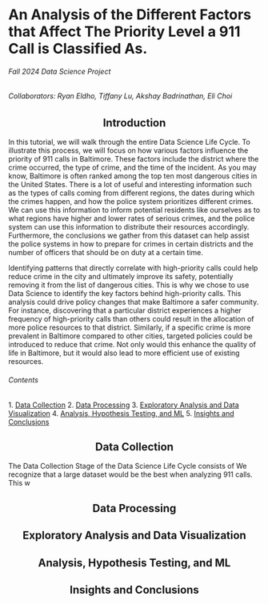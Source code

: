 # **An Analysis of the Different Factors that Affect The Priority Level a 911 Call is Classified As.**

###### Fall 2024 Data Science Project
###### Collaborators: Ryan Eldho, Tiffany Lu, Akshay Badrinathan, Eli Choi

<h2 style="text-align:center;">Introduction</h2>

In this tutorial, we will walk through the entire Data Science Life Cycle. To illustrate this process, we will focus on how various factors influence the priority of 911 calls in Baltimore. These factors include the district where the crime occurred, the type of crime, and the time of the incident. As you may know, Baltimore is often ranked among the top ten most dangerous cities in the United States. There is a lot of useful and interesting information such as the types of calls coming from different regions, the dates during which the crimes happen, and how the police system prioritizes different crimes. We can use this information to inform potential residents like ourselves as to what regions have higher and lower rates of serious crimes, and the police system can use this information to distribute their resources accordingly. Furthermore, the conclusions we gather from this dataset can help assist the police systems in how to prepare for crimes in certain districts and the number of officers that should be on duty at a certain time.

Identifying patterns that directly correlate with high-priority calls could help reduce crime in the city and ultimately improve its safety, potentially removing it from the list of dangerous cities. This is why we chose to use Data Science to identify the key factors behind high-priority calls. This analysis could drive policy changes that make Baltimore a safer community. For instance, discovering that a particular district experiences a higher frequency of high-priority calls than others could result in the allocation of more police resources to that district. Similarly, if a specific crime is more prevalent in Baltimore compared to other cities, targeted policies could be introduced to reduce that crime. Not only would this enhance the quality of life in Baltimore, but it would also lead to more efficient use of existing resources.

<h6 style="text-align:left;">Contents</h6>
1. <a href="#datacollection">Data Collection</a>
2. <a href="#dataprocessing">Data Processing</a> 
3. <a href="#explore">Exploratory Analysis and Data Visualization</a>
4. <a href="#ml">Analysis, Hypothesis Testing, and ML</a>
5. <a href="#insights">Insights and Conclusions</a>

<div id = "datacollection">
<h2 style="text-align:center;">Data Collection</h2>

The Data Collection Stage of the Data Science Life Cycle consists of  We recognize that a large dataset would be the best when analyzing 911 calls. This w

</div>

<div id = "dataprocessing">
<h2 style="text-align:center;">Data Processing</h2>
</div>

<div id = "explore">
<h2 style="text-align:center;">Exploratory Analysis and Data Visualization</h2>
</div>

<div id = "ml">
<h2 style="text-align:center;">Analysis, Hypothesis Testing, and ML</h2>
</div>

<div id = "insights">
<h2 style="text-align:center;">Insights and Conclusions</h2>
</div>
